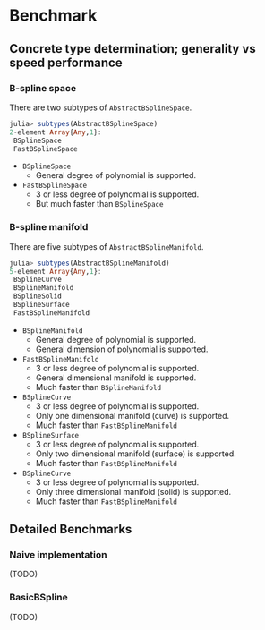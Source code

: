 # Benchmark
## Concrete type determination; generality vs speed performance
### B-spline space
There are two subtypes of `AbstractBSplineSpace`.
```julia
julia> subtypes(AbstractBSplineSpace)
2-element Array{Any,1}:
 BSplineSpace
 FastBSplineSpace
```
* `BSplineSpace`
    * General degree of polynomial is supported.
* `FastBSplineSpace`
    * 3 or less degree of polynomial is supported.
    * But much faster than `BSplineSpace`

### B-spline manifold
There are five subtypes of `AbstractBSplineManifold`.
```julia
julia> subtypes(AbstractBSplineManifold)
5-element Array{Any,1}:
 BSplineCurve
 BSplineManifold
 BSplineSolid
 BSplineSurface
 FastBSplineManifold
```
* `BSplineManifold`
    * General degree of polynomial is supported.
    * General dimension of polynomial is supported.
* `FastBSplineManifold`
    * 3 or less degree of polynomial is supported.
    * General dimensional manifold is supported.
    * Much faster than `BSplineManifold`
* `BSplineCurve`
    * 3 or less degree of polynomial is supported.
    * Only one dimensional manifold (curve) is supported.
    * Much faster than `FastBSplineManifold`
* `BSplineSurface`
    * 3 or less degree of polynomial is supported.
    * Only two dimensional manifold (surface) is supported.
    * Much faster than `FastBSplineManifold`
* `BSplineCurve`
    * 3 or less degree of polynomial is supported.
    * Only three dimensional manifold (solid) is supported.
    * Much faster than `FastBSplineManifold`

## Detailed Benchmarks

### Naive implementation
(TODO)

### BasicBSpline
(TODO)
